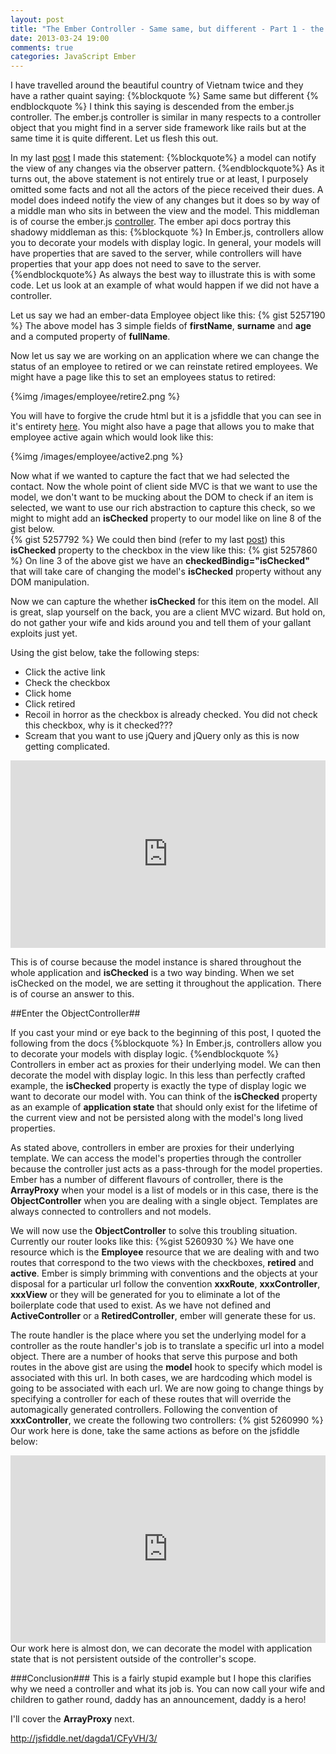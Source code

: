 ```yaml
---
layout: post
title: "The Ember Controller - Same same, but different - Part 1 - the ObjectController"
date: 2013-03-24 19:00
comments: true
categories: JavaScript Ember
---
```

I have travelled around the beautiful country of Vietnam twice and they have a rather quaint saying:
{%blockquote %}
Same same but different
{% endblockquote %}
I think this saying is descended from the ember.js controller.  The ember.js controller is similar in many respects to a controller object that you might find in a server side framework like rails but at the same time it is quite different.  Let us flesh this out.

In my last <a href="http://www.thesoftwaresimpleton.com/blog/2013/03/23/client-side-mvc/">post</a> I made this statement:
{%blockquote%}
a model can notify the view of any changes via the observer pattern.
{%endblockquote%}
As it turns out, the above statement is not entirely true or at least, I purposely omitted some facts and not all the actors of the piece received their dues.  A model does indeed notify the view of any changes but it does so by way of a middle man who sits in between the view and the model.  This middleman is of course the ember.js <a href="http://emberjs.com/guides/controllers/">controller</a>.  The ember api docs portray this shadowy middleman as this:
{%blockquote %}
In Ember.js, controllers allow you to decorate your models with display logic. In general, your models will have properties that are saved to the server, while controllers will have properties that your app does not need to save to the server.
{%endblockquote%}
As always the best way to illustrate this is with some code.  Let us look at an example of what would happen if we did not have a controller.

Let us say we had an ember-data Employee object like this:
{% gist 5257190 %}
The above model has 3 simple fields of **firstName**, **surname** and **age** and a computed property of **fullName**.

Now let us say we are working on an application where we can change the status of an employee to retired or we can reinstate retired employees.  We might have a page like this to set an employees status to retired:

{%img /images/employee/retire2.png %}

You will have to forgive the crude html but it is a jsfiddle that you can see in it's entirety <a href="http://jsfiddle.net/dagda1/CFyVH/3/" target="_blank">here</a>.   You might also have a page that allows you to make that employee active again which would look like this:

{%img /images/employee/active2.png %}

Now what if we wanted to capture the fact that we had selected the contact.  Now the whole point of client side MVC is that we want to use the model, we don't want to be mucking about the DOM to check if an item is selected, we want to use our rich abstraction to capture this check, so we might to might add an **isChecked** property to our model like on line 8 of the gist below.  
{% gist 5257792 %} 
We could then bind (refer to my last <a href="http://www.thesoftwaresimpleton.com/blog/2013/03/23/client-side-mvc/">post</a>) this **isChecked** property to the checkbox in the view like this:
{% gist 5257860 %}
On line 3 of the above gist we have an **checkedBindig="isChecked"** that will take care of changing the model's **isChecked** property without any DOM manipulation.

Now we can capture the whether **isChecked** for this item on the model.  All is great, slap yourself on the back, you are a client MVC wizard.  But hold on, do not gather your wife and kids around you and tell them of your gallant exploits just yet.  

Using the gist below, take the following steps:

- Click the active link
- Check the checkbox
- Click home
- Click retired
- Recoil in horror as the checkbox is already checked.  You did not check this checkbox, why is it checked???  
- Scream that you want to use jQuery and jQuery only as this is now getting complicated.

<iframe width="100%" height="300" src="http://jsfiddle.net/dagda1/CFyVH/3/embedded/result/" allowfullscreen="allowfullscreen" frameborder="0"></iframe>

This is of course because the model instance is shared throughout the whole application and **isChecked** is a two way binding.  When we set isChecked on the model, we are setting it throughout the application.  There is of course an answer to this.

##Enter the ObjectController##

If you cast your mind or eye back to the beginning of this post, I quoted the following from the docs
{%blockquote %}
In Ember.js, controllers allow you to decorate your models with display logic.
{%endblockquote %}
Controllers in ember act as proxies for their underlying model.  We can then decorate the model with display logic.  In this less than perfectly crafted example, the **isChecked** property is exactly the type of display logic we want to decorate our model with.  You can think of the **isChecked** property as an example of **application state** that should only exist for the lifetime of the current view and not be persisted along with the model's long lived properties.

As stated above, controllers in ember are proxies for their underlying template.  We can access the model's properties through the controller because the controller just acts as a pass-through for the model properties.  Ember has a number of different flavours of controller, there is the **ArrayProxy** when your model is a list of models or in this case, there is the **ObjectController** when you are dealing with a single object.  Templates are always connected to controllers and not models.  

We will now use the **ObjectController** to solve this troubling situation.  Currently our router looks like this:
{%gist 5260930 %}
We have one resource which is the **Employee** resource that we are dealing with and two routes that correspond to the two views with the checkboxes, **retired** and **active**.  Ember is simply brimming with conventions and the objects at your disposal for a particular url follow the convention **xxxRoute**, **xxxController**, **xxxView** or they will be generated for you to eliminate a lot of the boilerplate code that used to exist. As we have not defined and **ActiveController** or a **RetiredController**, ember will generate these for us.  

The route handler is the place where you set the underlying model for a controller as the route handler's job is to translate a specific url into a model object.  There are a number of hooks that serve this purpose and both routes in the above gist are using the **model** hook to specify which model is associated with this url.  In both cases, we are hardcoding which model is going to be associated with each url.  We are now going to change things by specifying a controller for each of these routes that will override the automagically generated controllers.  Following the convention of **xxxController**, we create the following two controllers:
{% gist 5260990 %}
Our work here is done, take the same actions as before on the jsfiddle below:
<iframe width="100%" height="300" src="http://jsfiddle.net/dagda1/CFyVH/4/embedded/result/" allowfullscreen="allowfullscreen" frameborder="0"></iframe>
Our work here is almost don, we can decorate the model with application state that is not persistent outside of the controller's scope.

###Conclusion###
This is a fairly stupid example but I hope this clarifies why we need a controller and what its job is.  You can now call your wife and children to gather round, daddy has an announcement, daddy is a hero!

I'll cover the **ArrayProxy** next.


http://jsfiddle.net/dagda1/CFyVH/3/


